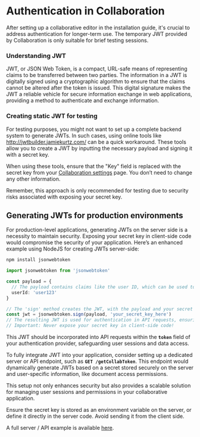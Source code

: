 # Authentication in Collaboration

After setting up a collaborative editor in the installation guide, it's crucial to address authentication for longer-term use. The temporary JWT provided by Collaboration is only suitable for brief testing sessions.

### **Understanding JWT**

JWT, or JSON Web Token, is a compact, URL-safe means of representing claims to be transferred between two parties. The information in a JWT is digitally signed using a cryptographic algorithm to ensure that the claims cannot be altered after the token is issued. This digital signature makes the JWT a reliable vehicle for secure information exchange in web applications, providing a method to authenticate and exchange information.

### **Creating static JWT for testing**

For testing purposes, you might not want to set up a complete backend system to generate JWTs. In such cases, using online tools like http://jwtbuilder.jamiekurtz.com/ can be a quick workaround. These tools allow you to create a JWT by inputting the necessary payload and signing it with a secret key.

When using these tools, ensure that the "Key" field is replaced with the secret key from your [Collaboration settings](https://collab.tiptap.dev/apps/settings) page. You don’t need to change any other information.

Remember, this approach is only recommended for testing due to security risks associated with exposing your secret key.

## **Generating JWTs for production environments**

For production-level applications, generating JWTs on the server side is a necessity to maintain security. Exposing your secret key in client-side code would compromise the security of your application. Here’s an enhanced example using NodeJS for creating JWTs server-side:

```bash
npm install jsonwebtoken
```

```typescript
import jsonwebtoken from 'jsonwebtoken'

const payload = {
  // The payload contains claims like the user ID, which can be used to identify the user and their permissions.
  userId: 'user123'
}

// The 'sign' method creates the JWT, with the payload and your secret key as inputs.
const jwt = jsonwebtoken.sign(payload, 'your_secret_key_here')
// The resulting JWT is used for authentication in API requests, ensuring secure access.
// Important: Never expose your secret key in client-side code!
```

This JWT should be incorporated into API requests within the **`token`** field of your authentication provider, safeguarding user sessions and data access.

To fully integrate JWT into your application, consider setting up a dedicated server or API endpoint, such as **`GET /getCollabToken`**. This endpoint would dynamically generate JWTs based on a secret stored securely on the server and user-specific information, like document access permissions.

This setup not only enhances security but also provides a scalable solution for managing user sessions and permissions in your collaborative application.

Ensure the secret key is stored as an environment variable on the server, or define it directly in the server code. Avoid sending it from the client side.

A full server / API example is available [here](https://github.com/ueberdosis/tiptap-collab-replit/tree/main/src).
